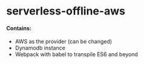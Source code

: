 # serverless-offline-aws

#### Contains:

- AWS as the provider (can be changed)
- Dynamodb instance
- Webpack with babel to transpile ES6 and beyond